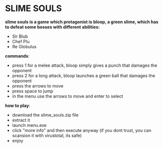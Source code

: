# SLIME SOULS

**slime souls is a game which protagonist is bloop, a green slime, which has to defeat some bosses with different abilities:**
- Sir Blub
- Chef Plu
- Re Globulus

**commands**:
- press 1 for a melee attack, bloop simply gives a punch that damages the opponent
- press 2 for a long attack, bloop launches a green ball that damages the opponent
- press the arrows to move
- press space to jump
- in the menu use the arrows to move and enter to select

**how to play**:
- download the slime_souls.zip file
- extract it
- launch menu.exe
- click "more info" and then execute anyway (if you dont trust, you can scansion it with virustotal, its safe)
- enjoy
